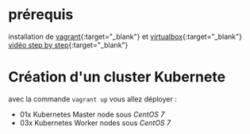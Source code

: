 # prérequis 
installation de [vagrant](https://www.vagrantup.com){:target="_blank"} et [virtualbox](https://www.virtualbox.com){:target="_blank"}
[vidéo step by step](https://www.youtube.com/watch?v=mRgiFZZG4pk){:target="_blank"}
# Création d'un cluster Kubernete
avec la commande ```vagrant up``` vous allez déployer : 
- 01x Kubernetes Master node sous _CentOS 7_ 
- 03x Kubernetes Worker nodes sous _CentOS 7_ 